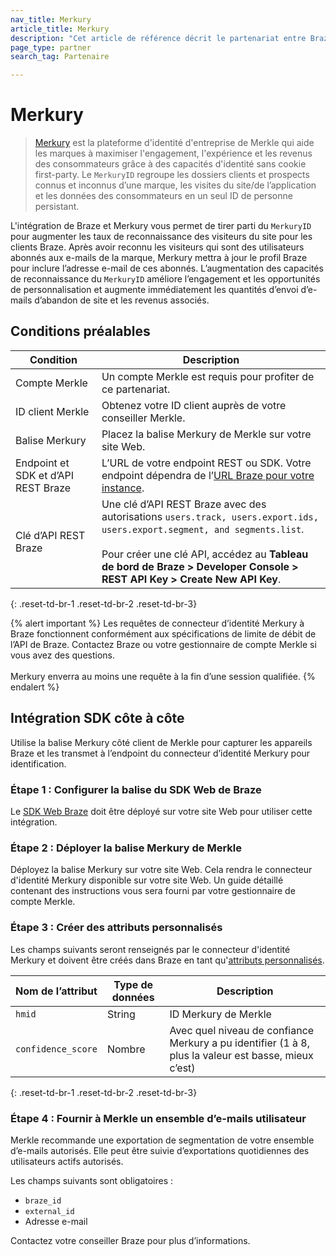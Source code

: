 ```yaml
---
nav_title: Merkury
article_title: Merkury
description: "Cet article de référence décrit le partenariat entre Braze et Merkury, une plateforme d’identité d’entreprise pour vos applications, qui vous permet de tirer parti du `MerkuryID` pour augmenter les taux de reconnaissance des visiteurs du site pour les clients Braze."
page_type: partner
search_tag: Partenaire

---
```


# Merkury

> [Merkury](https://merkury.merkleinc.com/) est la plateforme d'identité d'entreprise de Merkle qui aide les marques à maximiser l'engagement, l'expérience et les revenus des consommateurs grâce à des capacités d'identité sans cookie first-party. Le `MerkuryID` regroupe les dossiers clients et prospects connus et inconnus d’une marque, les visites du site/de l’application et les données des consommateurs en un seul ID de personne persistant.

L'intégration de Braze et Merkury vous permet de tirer parti du `MerkuryID` pour augmenter les taux de reconnaissance des visiteurs du site pour les clients Braze. Après avoir reconnu les visiteurs qui sont des utilisateurs abonnés aux e-mails de la marque, Merkury mettra à jour le profil Braze pour inclure l’adresse e-mail de ces abonnés. L’augmentation des capacités de reconnaissance du `MerkuryID` améliore l’engagement et les opportunités de personnalisation et augmente immédiatement les quantités d’envoi d’e-mails d’abandon de site et les revenus associés. 

## Conditions préalables

| Condition | Description |
| --- | --- |
| Compte Merkle | Un compte Merkle est requis pour profiter de ce partenariat. |
| ID client Merkle | Obtenez votre ID client auprès de votre conseiller Merkle. |
| Balise Merkury | Placez la balise Merkury de Merkle sur votre site Web. |
| Endpoint et SDK et d’API REST Braze | L’URL de votre endpoint REST ou SDK. Votre endpoint dépendra de l’[URL Braze pour votre instance]({{site.baseurl}}/api/basics/#endpoints). |
| Clé d’API REST Braze | Une clé d’API REST Braze avec des autorisations `users.track, users.export.ids, users.export.segment, and segments.list`. <br><br>Pour créer une clé API, accédez au **Tableau de bord de Braze > Developer Console > REST API Key > Create New API Key**. |
{: .reset-td-br-1 .reset-td-br-2 .reset-td-br-3}

{% alert important %}
Les requêtes de connecteur d’identité Merkury à Braze fonctionnent conformément aux spécifications de limite de débit de l’API de Braze. Contactez Braze ou votre gestionnaire de compte Merkle si vous avez des questions.<br><br>Merkury enverra au moins une requête à la fin d’une session qualifiée.
{% endalert %}

## Intégration SDK côte à côte

Utilise la balise Merkury côté client de Merkle pour capturer les appareils Braze et les transmet à l’endpoint du connecteur d’identité Merkury pour identification.

### Étape 1 : Configurer la balise du SDK Web de Braze

Le [SDK Web Braze]({{site.baseurl}}/developer_guide/platform_integration_guides/web/initial_sdk_setup/#install-gtm) doit être déployé sur votre site Web pour utiliser cette intégration.

### Étape 2 : Déployer la balise Merkury de Merkle

Déployez la balise Merkury sur votre site Web. Cela rendra le connecteur d'identité Merkury disponible sur votre site Web. Un guide détaillé contenant des instructions vous sera fourni par votre gestionnaire de compte Merkle.

### Étape 3 : Créer des attributs personnalisés

Les champs suivants seront renseignés par le connecteur d'identité Merkury et doivent être créés dans Braze en tant qu'[attributs personnalisés]({{site.baseurl}}/user_guide/data_and_analytics/custom_data/custom_attributes#custom-attributes).

| Nom de l’attribut | Type de données | Description |
| --- | --- | --- |
| `hmid` | String | ID Merkury de Merkle |
| `confidence_score` | Nombre | Avec quel niveau de confiance Merkury a pu identifier (1 à 8, plus la valeur est basse, mieux c’est) |
{: .reset-td-br-1 .reset-td-br-2 .reset-td-br-3}

### Étape 4 : Fournir à Merkle un ensemble d’e-mails utilisateur

Merkle recommande une exportation de segmentation de votre ensemble d’e-mails autorisés. Elle peut être suivie d’exportations quotidiennes des utilisateurs actifs autorisés.

Les champs suivants sont obligatoires :

- `braze_id`
- `external_id`
- Adresse e-mail

Contactez votre conseiller Braze pour plus d’informations.